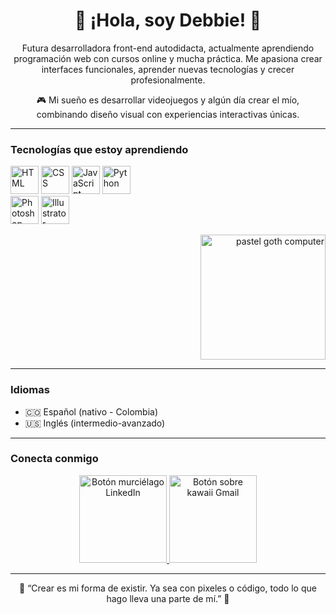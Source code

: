 <h1 align="center">🌸 ¡Hola, soy Debbie! 🌸</h1>

<p align="center">
  Futura desarrolladora front-end autodidacta, actualmente aprendiendo programación web con cursos online y mucha práctica.  
  Me apasiona crear interfaces funcionales, aprender nuevas tecnologías y crecer profesionalmente.
</p>
<p align="center">
  🎮 Mi sueño es desarrollar videojuegos y algún día crear el mío, combinando diseño visual con experiencias interactivas únicas.
</p>

---

### Tecnologías que estoy aprendiendo

<p align="left">
  <img src="https://cdn.jsdelivr.net/gh/devicons/devicon/icons/html5/html5-original.svg" width="45" title="HTML" />
  <img src="https://cdn.jsdelivr.net/gh/devicons/devicon/icons/css3/css3-original.svg" width="45" title="CSS" />
  <img src="https://cdn.jsdelivr.net/gh/devicons/devicon/icons/javascript/javascript-original.svg" width="45" title="JavaScript" />
  <img src="https://cdn.jsdelivr.net/gh/devicons/devicon/icons/python/python-original.svg" width="45" title="Python" />
  <br>
  <img src="https://cdn.jsdelivr.net/gh/devicons/devicon/icons/photoshop/photoshop-plain.svg" width="45" title="Photoshop" />
  <img src="https://cdn.jsdelivr.net/gh/devicons/devicon/icons/illustrator/illustrator-plain.svg" width="45" title="Illustrator" />
</p>

<p align="right">
  <img src="https://i.pinimg.com/originals/39/b2/89/39b289eca8b58a99b29423a4078504fe.gif" width="200" alt="pastel goth computer" />
</p>

---

### Idiomas

- 🇨🇴 Español (nativo - Colombia)  
- 🇺🇸 Inglés (intermedio-avanzado)

---

### Conecta conmigo

<p align="center">
  <a href="https://www.linkedin.com/in/TU-LINKEDIN" target="_blank">
    <img src="https://i.imgur.com/YF2jULj.png" width="140" alt="Botón murciélago LinkedIn" />
  </a>
  <a href="mailto:tucorreo@gmail.com">
    <img src="https://i.imgur.com/9ftMC3q.png" width="140" alt="Botón sobre kawaii Gmail" />
  </a>
</p>

---

<p align="center">
  🖤 “Crear es mi forma de existir. Ya sea con pixeles o código, todo lo que hago lleva una parte de mí.” 🖤
</p>
